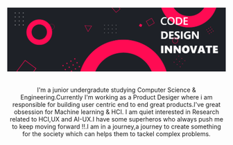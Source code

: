 ![Sangramjit Maity header](https://github.com/Sangramjit/Sangramjit/blob/master/banner.png)
<p align="center">
<br/>I'm a junior undergradute studying Computer Science & Engineering.Currently I'm working as a Product Desiger where i am responsible for building user centric end to end great products.I've great obsession for Machine learning & HCI. I am quiet interested in Research related to HCI,UX and AI-UX.I have some superheros who always push me to keep moving forward !!.I am in a journey,a journey to create something for the society which can helps them to tackel complex problems.
</p>
